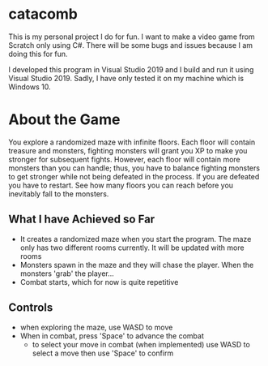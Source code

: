 # catacomb
This is my personal project I do for fun. I want to make a video game from Scratch only using C#. There will be some bugs and issues because I am doing this for fun.

I developed this program in Visual Studio 2019 and I build and run it using Visual Studio 2019. Sadly, I have only tested it on my machine which is Windows 10.

# About the Game
You explore a randomized maze with infinite floors. Each floor will contain treasure and monsters, fighting monsters will grant you XP to make you stronger for subsequent fights. However, each floor will contain more monsters than you can handle; thus, you have to balance fighting monsters to get stronger while not being defeated in the process. If you are defeated you have to restart. See how many floors you can reach before you inevitably fall to the monsters.

## What I have Achieved so Far
- It creates a randomized maze when you start the program. The maze only has two different rooms currently. It will be updated with more rooms
- Monsters spawn in the maze and they will chase the player. When the monsters 'grab' the player...
- Combat starts, which for now is quite repetitive 

## Controls
- when exploring the maze, use WASD to move
- When in combat, press 'Space' to advance the combat
  - to select your move in combat (when implemented) use WASD to select a move then use 'Space' to confirm
  
